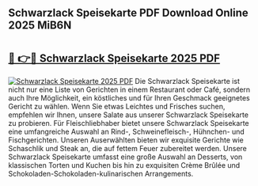 ## Schwarzlack Speisekarte PDF Download Online 2025 MiB6N

# <h2><a href="http://gc8ewe4.nevu.top/?p=Schwarzlack+Speisekarte">🔗 👉🔴 Schwarzlack Speisekarte 2025 PDF</a></h2>

[![Schwarzlack Speisekarte 2025 PDF](https://i.imgur.com/dBaPXMq.png)](http://gc8ewe4.nevu.top/?p=Schwarzlack+Speisekarte)
Die Schwarzlack Speisekarte ist nicht nur eine Liste von Gerichten in einem Restaurant oder Café, sondern auch Ihre Möglichkeit, ein köstliches und für Ihren Geschmack geeignetes Gericht zu wählen. Wenn Sie etwas Leichtes und Frisches suchen, empfehlen wir Ihnen, unsere Salate aus unserer Schwarzlack Speisekarte zu probieren. Für Fleischliebhaber bietet unsere Schwarzlack Speisekarte eine umfangreiche Auswahl an Rind-, Schweinefleisch-, Hühnchen- und Fischgerichten. Unseren Auserwählten bieten wir exquisite Gerichte wie Schaschlik und Steak an, die auf fettem Feuer zubereitet werden. Unsere Schwarzlack Speisekarte umfasst eine große Auswahl an Desserts, von klassischen Torten und Kuchen bis hin zu exquisiten Crème Brûlée und Schokoladen-Schokoladen-kulinarischen Arrangements.
